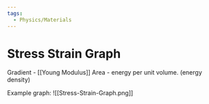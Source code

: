 ```yaml
---
tags:
  - Physics/Materials
---
```

# Stress Strain Graph

Gradient - [[Young Modulus]]
Area - energy per unit volume. (energy density)

Example graph:
![[Stress-Strain-Graph.png]]